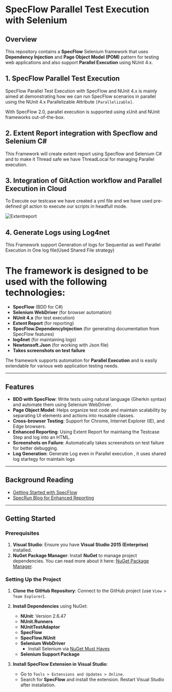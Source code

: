 # SpecFlow Parallel Test Execution with Selenium

## Overview

This repository contains a **SpecFlow** Selenium framework that uses **Dependency Injection** and **Page Object Model (POM)** pattern for testing web applications and also support **Parallel Execution**  using NUnit 4.x. 

## 1. SpecFlow Parallel Test Execution

SpecFlow Parallel Test Execution with SpecFlow and NUnit 4.x is mainly aimed at demonstrating how we can run SpecFlow scenarios in parallel using the NUnit 4.x Parallelizable Attribute `[Parallelizable]`.

With SpecFlow 2.0, parallel execution is supported using xUnit and NUnit frameworks out-of-the-box.

## 2. Extent Report integration with Specflow and Selenium C#

This Framework will create extent report using Specflow and Selenium C# and to make it Thread safe we have ThreadLocal for managing Parallel execution.

## 3. Integration of GitAction workflow and Parallel Execution in Cloud 

To Execute our testcase we have created a yml file and we have used pre-defined git action to execute our scripts in headfull mode.

![Extentreport](https://github.com/user-attachments/assets/ce852d69-70e2-4dd9-bff5-4913243aecc7)

## 4. Generate Logs using Log4net

This Framework support Generation of logs for Sequential as well Parallel Execution in One log file(Used Shared File strategy)


# The framework is designed to be used with the following technologies:
- **SpecFlow** (BDD for C#)
- **Selenium WebDriver** (for browser automation)
- **NUnit 4.x** (for test execution)
- **Extent Report** (for reporting)
- **SpecFlow.DependencyInjection** (for generating documentation from SpecFlow features)
- **log4net** (for maintaining logs)
- **Newtonsoft.Json** (for working with Json file)
- **Takes screenshots on test failure**

The framework supports automation for **Parallel Execution** and is easily extendable for various web application testing needs.

---

## Features

- **BDD with SpecFlow**: Write tests using natural language (Gherkin syntax) and automate them using Selenium WebDriver.
- **Page Object Model**: Helps organize test code and maintain scalability by separating UI elements and actions into reusable classes.
- **Cross-browser Testing**: Support for Chrome, Internet Explorer (IE), and Edge browsers.
- **Enhanced Reporting**: Using Extent Report for maintaing the Testcase Step and log into an HTML.
- **Screenshots on Failure**: Automatically takes screenshots on test failure for better debugging.
- **Log Generation**: Generate Log even in Parallel execution , it uses shared log startegy for maintain logs

---

## Background Reading

- [Getting Started with SpecFlow](http://ralucasuditu-softwaretesting.blogspot.co.uk/2015/06/write-your-first-test-with-specflow-and.html?m=1)
- [SpecRun Blog for Enhanced Reporting](http://tech.opentable.co.uk/blog/2013/06/07/getting-started-with-specrun/)
  
---

## Getting Started

### Prerequisites

1. **Visual Studio**: Ensure you have **Visual Studio 2015 (Enterprise)** installed.
2. **NuGet Package Manager**: Install **NuGet** to manage project dependencies. You can read more about it here: [NuGet Package Manager](http://docs.nuget.org/consume/package-manager-dialog#managing-packages-for-the-solution).

### Setting Up the Project

1. **Clone the GitHub Repository**: Connect to the GitHub project (use `View > Team Explorer`).
2. **Install Dependencies** using NuGet:
   - **NUnit**: Version 2.6.47
   - **NUnit.Runners**
   - **NUnitTestAdaptor**
   - **SpecFlow**
   - **SpecFlow.NUnit**
   - **Selenium WebDriver**
     - Install Selenium via [NuGet Must Haves](http://nugetmusthaves.com/Tag/selenium)
   - **Selenium Support Package**

3. **Install SpecFlow Extension in Visual Studio**:
   - Go to `Tools > Extensions and Updates > Online`.
   - Search for **SpecFlow** and install the extension. Restart Visual Studio after installation.




